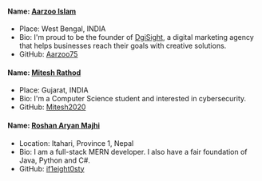#### Name: [Aarzoo Islam](https://github.com/Aarzoo75)

- Place: West Bengal, INDIA
- Bio: I'm proud to be the founder of [DgiSight]("https://dgisight.com/"), a digital marketing agency that helps businesses reach their goals with creative solutions.
- GitHub: [Aarzoo75](https://github.com/Aarzoo75)

#### Name: [Mitesh Rathod](https://github.com/Mitesh2020)

- Place: Gujarat, INDIA
- Bio: I'm a Computer Science student and interested in cybersecurity.
- GitHub: [Mitesh2020](https://github.com/Mitesh2020)

#### Name: [Roshan Aryan Majhi](https://github.com/if1eight0sty)

- Location: Itahari, Province 1, Nepal
- Bio: I am a full-stack MERN developer. I also have a fair foundation of Java, Python and C#.
- GitHub: [if1eight0sty](https://github.com/if1eight0sty)
